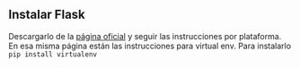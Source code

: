 ## Instalar Flask
Descargarlo de la [página oficial](https://flask.palletsprojects.com/en/1.1.x/installation/) y seguir las instrucciones por plataforma. En esa misma página están las instrucciones para virtual env. Para instalarlo `pip install virtualenv`